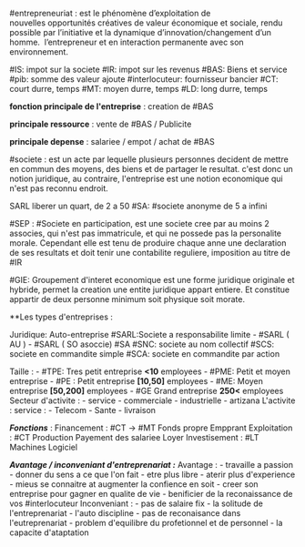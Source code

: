 #entrepreneuriat : est le phénomène d’exploitation de nouvelles opportunités créatives de valeur économique et sociale, rendu possible par l’initiative et la dynamique d’innovation/changement d’un homme.  l’entrepreneur et en interaction permanente avec son environnement.


#IS: impot sur la societe
#IR: impot sur les revenus
#BAS: Biens et service
#pib: somme des valeur ajoute
#interlocuteur: fournisseur bancier
#CT: court durre, temps
#MT: moyen durre, temps
#LD: long durre, temps




**fonction principale de l'entreprise** : creation de #BAS

**principale ressource** : vente de #BAS / Publicite

**principale depense** : salariee / empot / achat de #BAS


#societe : est un acte par lequelle plusieurs personnes decident de mettre en commun des moyens, des biens et de partager le resultat. 
c'est donc un notion juridique, au contraire, l'entreprise est une notion economique qui n'est pas reconnu endroit.

SARL liberer un quart, de 2 a 50
#SA: #societe anonyme de 5 a infini

#SEP : #Societe en participation, est une societe cree par au moins 2 associes, qui n'est pas immatricule, et qui ne possede pas la personalite morale. 
Cependant elle est tenu de produire chaque anne une declaration de ses resultats et doit tenir une contabilite reguliere, imposition au titre de #IR 


#GIE: Groupement d'interet economique est une forme juridique originale et hybride, permet la creation une entite juridique appart entiere. Et constitue appartir de deux personne minimum soit physique soit morate.


**Les types d'entreprises : 

Juridique:
	Auto-entreprise
	#SARL:Societe a responsabilite limite
		- #SARL ( AU )
		- #SARL ( SO asoccie)
	#SA
	#SNC: societe au nom collectif
	#SCS: societe en commandite simple
		#SCA: societe en commandite par action
	
Taille :
	- #TPE: Tres petit entreprise **<10** employees
	- #PME: Petit et moyen entreprise 
		- #PE : Petit entreprise **[10,50]** employees
		- #ME: Moyen entreprise **[50,200]** employees
	- #GE Grand entreprise **250<** employees
Secteur d'activite : 
	- service
	- commerciale
	- industrielle
	- artizana
L'activite : 
	service :
		- Telecom
		- Sante
		- livraison
	
***Fonctions*** :
	Financement : #CT -> #MT
		Fonds propre
		Empprant
	Exploitation : #CT
		Production
		Payement des salariee
		Loyer
	Investisement : #LT
		Machines
		Logiciel

***Avantage / inconveniant d'entreprenariat :***
	Avantage :
		- travaille a passion
		- donner du sens a ce que l'on fait
		- etre plus libre
		- aterir plus d'experience
		- mieus se connaitre at augmenter la confience en soit
		- creer son entreprise pour gagner en qualite de vie
		- benificier de la reconaissance de vos #interlocuteur 
	Inconveniant :
		- pas de salaire fix
		- la solitude de l'entreprenariat
		- l'auto discipline
		- pas de reconaisance dans l'eutreprenariat
		- problem d'equilibre du profetionnel et de personnel
		- la capacite d'ataptation

